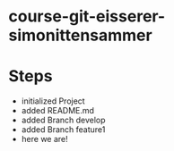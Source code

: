 # course-git-eisserer-simonittensammer

# Steps
- initialized Project
- added README.md
- added Branch develop
- added Branch feature1
- here we are!